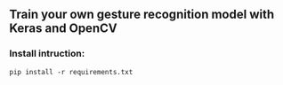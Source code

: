 ## Train your own gesture recognition model with Keras and OpenCV
### Install intruction: 
`pip install -r requirements.txt`
